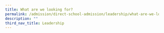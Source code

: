 ```yaml
---
title: What are we looking for?
permalink: /admission/direct-school-admission/leadership/what-are-we-looking-for/
description: ""
third_nav_title: Leadership
---
```

